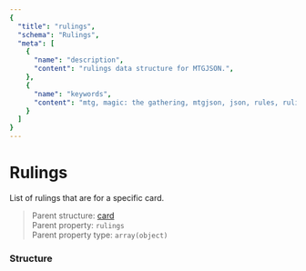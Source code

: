 ```yaml
---
{
  "title": "rulings",
  "schema": "Rulings",
  "meta": [
    {
      "name": "description",
      "content": "rulings data structure for MTGJSON.",
    },
    {
      "name": "keywords",
      "content": "mtg, magic: the gathering, mtgjson, json, rules, rulings, ruling",
    }
  ]
}
---
```


# Rulings

List of rulings that are for a specific card.

> Parent structure: [card](../card)  
> Parent property: `rulings`  
> Parent property type: `array(object)`

### Structure

<GenerateTable/>